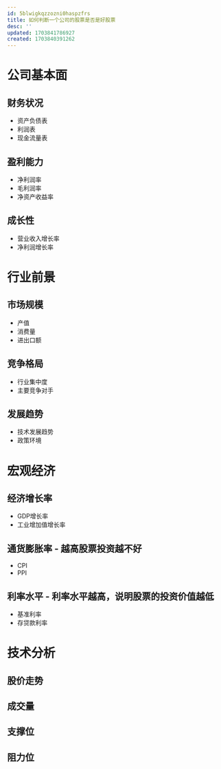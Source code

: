 ```yaml
---
id: 5blwigkqzzozni0haspzfrs
title: 如何判断一个公司的股票是否是好股票
desc: ''
updated: 1703841786927
created: 1703840391262
---
```



# 公司基本面

## 财务状况

- 资产负债表
- 利润表
- 现金流量表

## 盈利能力

- 净利润率
- 毛利润率
- 净资产收益率


## 成长性

- 营业收入增长率
- 净利润增长率

# 行业前景

## 市场规模

- 产值
- 消费量
- 进出口额

## 竞争格局

- 行业集中度
- 主要竞争对手


## 发展趋势

- 技术发展趋势
- 政策环境

# 宏观经济

## 经济增长率

- GDP增长率
- 工业增加值增长率


## 通货膨胀率 - 越高股票投资越不好

- CPI
- PPI

## 利率水平 - 利率水平越高，说明股票的投资价值越低

- 基准利率 
- 存贷款利率

# 技术分析

## 股价走势

## 成交量

## 支撑位

## 阻力位